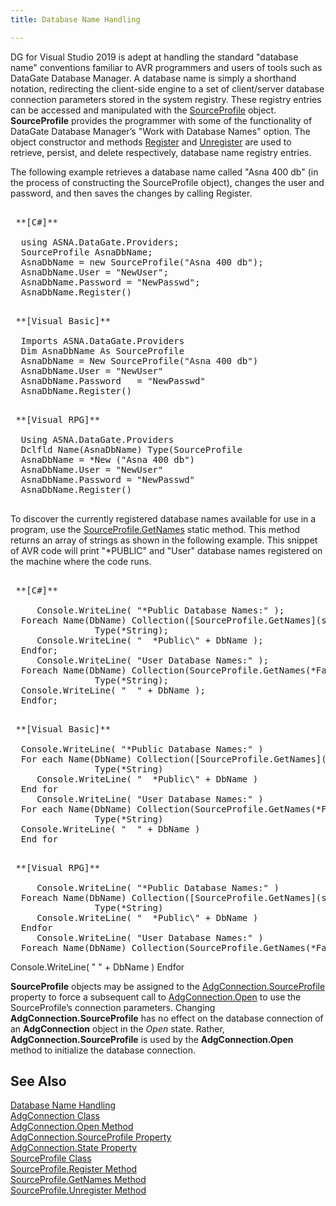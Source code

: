 ```yaml
---
title: Database Name Handling

---
```


DG for Visual Studio 2019 is adept at handling the standard "database name" conventions familiar to AVR programmers and users of tools such as DataGate Database Manager. A database name is simply a shorthand notation, redirecting the client-side engine to a set of client/server database connection parameters stored in the system registry. These registry entries can be accessed and manipulated with the [ SourceProfile](source-profile-class.html) object. **SourceProfile** provides the programmer with some of the functionality of DataGate Database Manager’s "Work with Database Names" option. The object constructor and methods [ Register](source-profile-class-register-method.html) and [Unregister](source-profile-class-unregister-method.html) are used to retrieve, persist, and delete respectively, database name registry entries.

The following example retrieves a database name called "Asna 400 db" (in the process of constructing the SourceProfile object), changes the user and password, and then saves the changes by calling Register. 
<pre>
        <span class="lang">
 **[C#]** 
        </span>
  using ASNA.DataGate.Providers;
  SourceProfile AsnaDbName;
  AsnaDbName = new SourceProfile("Asna 400 db");
  AsnaDbName.User = "NewUser";
  AsnaDbName.Password = "NewPasswd";
  AsnaDbName.Register()</pre>
<pre>
        <span class="lang">
 **[Visual Basic]** 
        </span>
  Imports ASNA.DataGate.Providers
  Dim AsnaDbName As SourceProfile
  AsnaDbName = New SourceProfile("Asna 400 db")
  AsnaDbName.User = "NewUser"
  AsnaDbName.Password	= "NewPasswd"
  AsnaDbName.Register()</pre>
<pre class="prettyprint">
        <span class="lang">
 **[Visual RPG]** 
        </span>
  Using ASNA.DataGate.Providers
  Dclfld Name(AsnaDbName) Type(SourceProfile
  AsnaDbName = *New ("Asna 400 db")
  AsnaDbName.User = "NewUser" 
  AsnaDbName.Password = "NewPasswd" 
  AsnaDbName.Register()
			</pre>

To discover the currently registered database names available for use in a program, use the [SourceProfile.GetNames](source-profile-class-get-names-method.html) static method. This method returns an array of strings as shown in the following example. This snippet of AVR code will print "*PUBLIC" and "User" database names registered on the machine where the code runs. 
<pre>
        <span class="lang">
 **[C#]** 
        </span>
     Console.WriteLine( "*Public Database Names:" );
  Foreach Name(DbName) Collection([SourceProfile.GetNames](source-profile-class-get-names-method.html)(*True)) 
				Type(*String);
     Console.WriteLine( "  *Public\" + DbName );
  Endfor;
     Console.WriteLine( "User Database Names:" );
  Foreach Name(DbName) Collection(SourceProfile.GetNames(*False)) 
				Type(*String);
  Console.WriteLine( "  " + DbName );
  Endfor;</pre>
<pre>
        <span class="lang">
 **[Visual Basic]** 
        </span>
  Console.WriteLine( "*Public Database Names:" )
  For each Name(DbName) Collection([SourceProfile.GetNames](source-profile-class-get-names-method.html)(*True)) 
				Type(*String)
     Console.WriteLine( "  *Public\" + DbName )
  End for
     Console.WriteLine( "User Database Names:" )
  For each Name(DbName) Collection(SourceProfile.GetNames(*False)) 
				Type(*String)
  Console.WriteLine( "  " + DbName )
  End for</pre>
<pre class="prettyprint">
        <span class="lang">
 **[Visual RPG]** 
        </span>
     Console.WriteLine( "*Public Database Names:" )
  Foreach Name(DbName) Collection([SourceProfile.GetNames](source-profile-class-get-names-method.html)(*True)) 
				Type(*String)
     Console.WriteLine( "  *Public\" + DbName )
  Endfor
     Console.WriteLine( "User Database Names:" )
  Foreach Name(DbName) Collection(SourceProfile.GetNames(*False)) Type(*String)</pre>

Console.WriteLine( " " + DbName ) Endfor <p> **SourceProfile** objects may be assigned to the [ AdgConnection.SourceProfile](adg-connection-class-source-profile-property.html) property to force a subsequent call to [ AdgConnection.Open](adg-connection-class-open-method.html) to use the SourceProfile’s connection parameters. Changing **AdgConnection.SourceProfile** has no effect on the database connection of an **AdgConnection** object in the *Open* state. Rather, **AdgConnection.SourceProfile** is used by the **AdgConnection.Open** method to initialize the database connection. 
## See Also

[Database Name Handling](database-name-handling.html)<br />[AdgConnection Class](adg-connection-class.html)<br />[AdgConnection.Open Method](adg-connection-class-open-method.html)<br />[AdgConnection.SourceProfile 
					Property](adg-connection-class-source-profile-property.html)<br />[AdgConnection.State Property](adg-connection-class-state-property.html)<br />[SourceProfile Class](source-profile-class.html)<br />[SourceProfile.Register 
					Method](source-profile-class-register-method.html)<br />[SourceProfile.GetNames 
					Method](source-profile-class-get-names-method.html)<br />[SourceProfile.Unregister 
					Method](source-profile-class-unregister-method.html)

